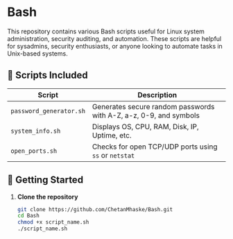 # Bash

This repository contains various Bash scripts useful for Linux system administration, security auditing, and automation. These scripts are helpful for sysadmins, security enthusiasts, or anyone looking to automate tasks in Unix-based systems.

## 📜 Scripts Included

| Script                   | Description                                      |
|--------------------------|--------------------------------------------------|
| `password_generator.sh`  | Generates secure random passwords with A-Z, a-z, 0-9, and symbols |
| `system_info.sh`         | Displays OS, CPU, RAM, Disk, IP, Uptime, etc.    |
| `open_ports.sh`          | Checks for open TCP/UDP ports using `ss` or `netstat` |

## 🚀 Getting Started

1. **Clone the repository**
   ```bash
   git clone https://github.com/ChetanMhaske/Bash.git
   cd Bash
   chmod +x script_name.sh
   ./script_name.sh


